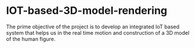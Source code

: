 # IOT-based-3D-model-rendering
The prime objective of the project is to develop an integrated IoT based system that helps us in the real time motion and construction of a 3D model of the human figure.
